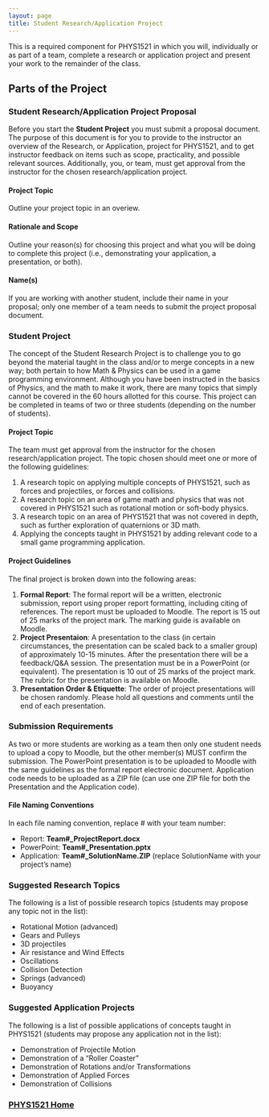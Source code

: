 ```yaml
---
layout: page
title: Student Research/Application Project
---
```

This is a required component for PHYS1521 in which you will, individually or as part of a team, complete a research or application project and present your work to the remainder of the class.

## Parts of the Project
### Student Research/Application Project Proposal
Before you start the **Student Project** you must submit a proposal document. The purpose of this document is for you to provide to the instructor an overview of the Research, or Application, project for PHYS1521, and to get instructor feedback on items such as scope, practicality, and possible relevant sources. Additionally, you, or team, must get approval from the instructor for the chosen research/application project.

#### Project Topic
Outline your project topic in an overiew.

#### Rationale and Scope
Outline your reason(s) for choosing this project and what you will be doing to complete this project (i.e., demonstrating your application, a presentation, or both).

#### Name(s)
If you are working with another student, include their name in your proposal; only one member of a team needs to submit the project proposal document.

### Student Project
The concept of the Student Research Project is to challenge you to go beyond the material taught in the class and/or to merge concepts in a new way; both pertain to how Math & Physics can be used in a game programming environment. Although you have been instructed in the basics of Physics, and the math to make it work, there are many topics that simply cannot be covered in the 60 hours allotted for this course. This project can be completed in teams of two or three students (depending on the number of students).

#### Project Topic
The team must get approval from the instructor for the chosen research/application project. The topic chosen should meet one or more of the following guidelines:
1.	A research topic on applying multiple concepts of PHYS1521, such as forces and projectiles, or forces and collisions.
2.	A research topic on an area of game math and physics that was not covered in PHYS1521 such as rotational motion or soft-body physics.
3.	A research topic on an area of PHYS1521 that was not covered in depth, such as further exploration of quaternions or 3D math.
4.	Applying the concepts taught in PHYS1521 by adding relevant code to a small game programming application.

#### Project Guidelines
The final project is broken down into the following areas:
1. **Formal Report**: The formal report will be a written, electronic submission, report using proper report formatting, including citing of references. The report must be uploaded to Moodle. The report is 15 out of 25 marks of the project mark. The marking guide is available on Moodle.
2. **Project Presentaion**: A presentation to the class (in certain circumstances, the presentation can be scaled back to a smaller group) of approximately 10-15 minutes. After the presentation there will be a feedback/Q&A session. The presentation must be in a PowerPoint (or equivalent). The presentation is 10 out of 25 marks of the project mark. The rubric for the presentation is available on Moodle.
3. **Presentation Order & Etiquette**: The order of project presentations will be chosen randomly. Please hold all questions and comments until the end of each presentation.

### Submission Requirements
As two or more students are working as a team then only one student needs to upload a copy to Moodle, but the other member(s) MUST confirm the submission. The PowerPoint presentation is to be uploaded to Moodle with the same guidelines as the formal report electronic document. Application code needs to be uploaded as a ZIP file (can use one ZIP file for both the Presentation and the Application code).

#### File Naming Conventions
In each file naming convention, replace # with your team number:
* Report: **Team#_ProjectReport.docx**
* PowerPoint: **Team#_Presentation.pptx**
* Application: **Team#_SolutionName.ZIP** (replace SolutionName with your project’s name)

### Suggested Research Topics
The following is a list of possible research topics (students may propose any topic not in the list):
* Rotational Motion (advanced)
* Gears and Pulleys
* 3D projectiles
* Air resistance and Wind Effects
* Oscillations
* Collision Detection
* Springs (advanced)
* Buoyancy

### Suggested Application Projects
The following is a list of possible applications of concepts taught in PHYS1521 (students may propose any application not in the list):
* Demonstration of Projectile Motion
* Demonstration of a “Roller Coaster”
* Demonstration of Rotations and/or Transformations
* Demonstration of Applied Forces
* Demonstration of Collisions

### [PHYS1521 Home](../)